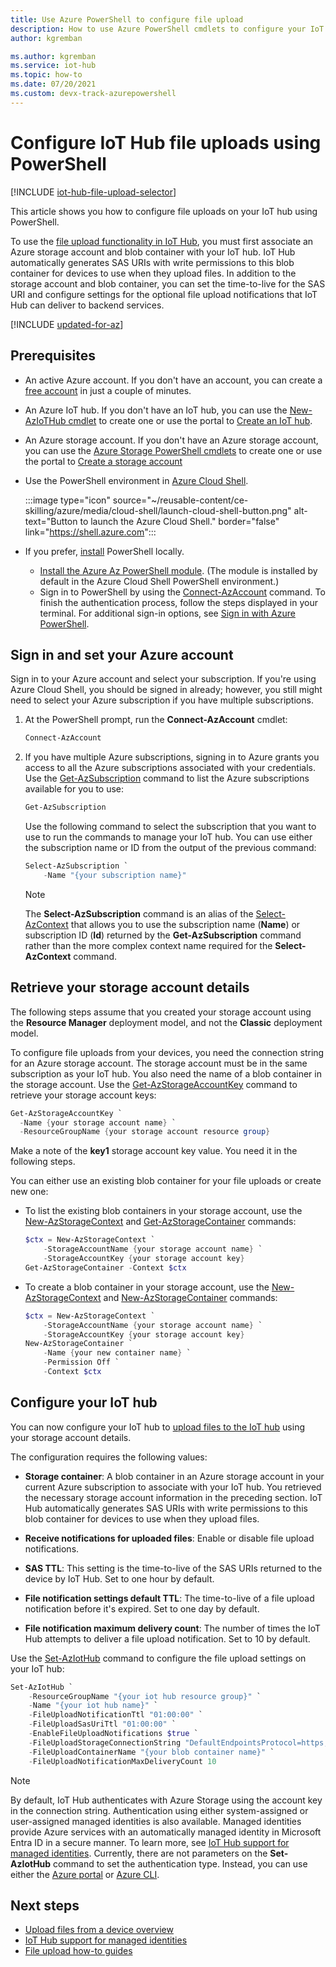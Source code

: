 ```yaml
---
title: Use Azure PowerShell to configure file upload
description: How to use Azure PowerShell cmdlets to configure your IoT hub to enable file uploads from connected devices. Includes information about configuring the destination Azure storage account.
author: kgremban

ms.author: kgremban 
ms.service: iot-hub
ms.topic: how-to
ms.date: 07/20/2021
ms.custom: devx-track-azurepowershell
---
```


# Configure IoT Hub file uploads using PowerShell

[!INCLUDE [iot-hub-file-upload-selector](../../includes/iot-hub-file-upload-selector.md)]

This article shows you how to configure file uploads on your IoT hub using PowerShell. 

To use the [file upload functionality in IoT Hub](iot-hub-devguide-file-upload.md), you must first associate an Azure storage account and blob container with your IoT hub. IoT Hub automatically generates SAS URIs with write permissions to this blob container for devices to use when they upload files. In addition to the storage account and blob container, you can set the time-to-live for the SAS URI and configure settings for the optional file upload notifications that IoT Hub can deliver to backend services.

[!INCLUDE [updated-for-az](~/reusable-content/ce-skilling/azure/includes/updated-for-az.md)]

## Prerequisites

* An active Azure account. If you don't have an account, you can create a [free account](https://azure.microsoft.com/pricing/free-trial/) in just a couple of minutes.

* An Azure IoT hub. If you don't have an IoT hub, you can use the [New-AzIoTHub cmdlet](/powershell/module/az.iothub/new-aziothub) to create one or use the portal to [Create an IoT hub](iot-hub-create-through-portal.md).

* An Azure storage account. If you don't have an Azure storage account, you can use the [Azure Storage PowerShell cmdlets](/powershell/module/az.storage/) to create one or use the portal to [Create a storage account](../storage/common/storage-account-create.md)

* Use the PowerShell environment in [Azure Cloud Shell](../cloud-shell/quickstart-powershell.md).

   :::image type="icon" source="~/reusable-content/ce-skilling/azure/media/cloud-shell/launch-cloud-shell-button.png" alt-text="Button to launch the Azure Cloud Shell." border="false" link="https://shell.azure.com":::

* If you prefer, [install](/powershell/scripting/install/installing-powershell) PowerShell locally.

  * [Install the Azure Az PowerShell module](/powershell/azure/install-azure-powershell). (The module is installed by default in the Azure Cloud Shell PowerShell environment.) 
  * Sign in to PowerShell by using the [Connect-AzAccount](/powershell/module/az.accounts/connect-azaccount) command.  To finish the authentication process, follow the steps displayed in your terminal.  For additional sign-in options, see [Sign in with Azure PowerShell](/powershell/azure/authenticate-azureps).


## Sign in and set your Azure account

Sign in to your Azure account and select your subscription. If you're using Azure Cloud Shell, you should be signed in already; however, you still might need to select your Azure subscription if you have multiple subscriptions.

1. At the PowerShell prompt, run the **Connect-AzAccount** cmdlet:

    ```powershell
    Connect-AzAccount
    ```

2. If you have multiple Azure subscriptions, signing in to Azure grants you access to all the Azure subscriptions associated with your credentials. Use the [Get-AzSubscription](/powershell/module/az.accounts/get-azsubscription) command to list the Azure subscriptions available for you to use:

    ```powershell
    Get-AzSubscription
    ```

    Use the following command to select the subscription that you want to use to run the commands to manage your IoT hub. You can use either the subscription name or ID from the output of the previous command:

    ```powershell
    Select-AzSubscription `
        -Name "{your subscription name}"
    ```

    > [!NOTE]
    > The **Select-AzSubscription** command is an alias of the [Select-AzContext](/powershell/module/az.accounts/select-azcontext) that allows you to use the subscription name (**Name**) or subscription ID (**Id**) returned by the **Get-AzSubscription** command rather than the more complex context name required for the **Select-AzContext** command.

## Retrieve your storage account details

The following steps assume that you created your storage account using the **Resource Manager** deployment model, and not the **Classic** deployment model.

To configure file uploads from your devices, you need the connection string for an Azure storage account. The storage account must be in the same subscription as your IoT hub. You also need the name of a blob container in the storage account. Use the [Get-AzStorageAccountKey](/powershell/module/az.storage/get-azstorageaccountkey) command to retrieve your storage account keys:

```powershell
Get-AzStorageAccountKey `
  -Name {your storage account name} `
  -ResourceGroupName {your storage account resource group}
```

Make a note of the **key1** storage account key value. You need it in the following steps.

You can either use an existing blob container for your file uploads or create new one:

* To list the existing blob containers in your storage account, use the [New-AzStorageContext](/powershell/module/az.storage/new-azstoragecontext) and [Get-AzStorageContainer](/powershell/module/az.storage/get-azstoragecontainer)  commands:

    ```powershell
    $ctx = New-AzStorageContext `
        -StorageAccountName {your storage account name} `
        -StorageAccountKey {your storage account key}
    Get-AzStorageContainer -Context $ctx
    ```

* To create a blob container in your storage account, use the [New-AzStorageContext](/powershell/module/az.storage/new-azstoragecontext) and [New-AzStorageContainer](/powershell/module/az.storage/new-azstoragecontainer) commands:

    ```powershell
    $ctx = New-AzStorageContext `
        -StorageAccountName {your storage account name} `
        -StorageAccountKey {your storage account key}
    New-AzStorageContainer `
        -Name {your new container name} `
        -Permission Off `
        -Context $ctx
    ```

## Configure your IoT hub

You can now configure your IoT hub to [upload files to the IoT hub](iot-hub-devguide-file-upload.md) using your storage account details.

The configuration requires the following values:

* **Storage container**: A blob container in an Azure storage account in your current Azure subscription to associate with your IoT hub. You retrieved the necessary storage account information in the preceding section. IoT Hub automatically generates SAS URIs with write permissions to this blob container for devices to use when they upload files.

* **Receive notifications for uploaded files**: Enable or disable file upload notifications.

* **SAS TTL**: This setting is the time-to-live of the SAS URIs returned to the device by IoT Hub. Set to one hour by default.

* **File notification settings default TTL**: The time-to-live of a file upload notification before it's expired. Set to one day by default.

* **File notification maximum delivery count**: The number of times the IoT Hub attempts to deliver a file upload notification. Set to 10 by default.

Use the [Set-AzIotHub](/powershell/module/az.iothub/set-aziothub) command to configure the file upload settings on your IoT hub:

```powershell
Set-AzIotHub `
    -ResourceGroupName "{your iot hub resource group}" `
    -Name "{your iot hub name}" `
    -FileUploadNotificationTtl "01:00:00" `
    -FileUploadSasUriTtl "01:00:00" `
    -EnableFileUploadNotifications $true `
    -FileUploadStorageConnectionString "DefaultEndpointsProtocol=https;AccountName={your storage account name};AccountKey={your storage account key};EndpointSuffix=core.windows.net" `
    -FileUploadContainerName "{your blob container name}" `
    -FileUploadNotificationMaxDeliveryCount 10
```

> [!NOTE]
> By default, IoT Hub authenticates with Azure Storage using the account key in the connection string. Authentication using either system-assigned or user-assigned managed identities is also available. Managed identities provide Azure services with an automatically managed identity in Microsoft Entra ID in a secure manner. To learn more, see [IoT Hub support for managed identities](./iot-hub-managed-identity.md). Currently, there are not parameters on the **Set-AzIotHub** command to set the authentication type. Instead, you can use either the [Azure portal](./iot-hub-configure-file-upload.md) or [Azure CLI](./iot-hub-configure-file-upload-cli.md). 

## Next steps

* [Upload files from a device overview](iot-hub-devguide-file-upload.md)
* [IoT Hub support for managed identities](./iot-hub-managed-identity.md)
* [File upload how-to guides](./file-upload-dotnet.md)
